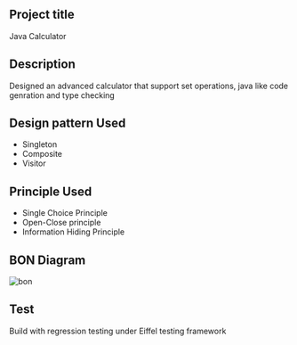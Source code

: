 ## Project title
Java Calculator

## Description
Designed an advanced calculator that support set operations, java like code genration and type checking

## Design pattern Used
* Singleton
* Composite
* Visitor

## Principle Used
* Single Choice Principle
* Open-Close principle
* Information Hiding Principle

## BON Diagram
![bon](java-calculator/bon.png?raw=true "Optional Title")

## Test
Build with regression testing under Eiffel testing framework


